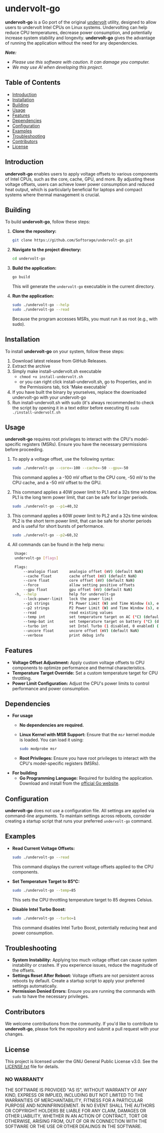 # undervolt-go

**undervolt-go** is a Go port of the original [undervolt](https://github.com/georgewhewell/undervolt) utility, designed to allow users to undervolt Intel CPUs on Linux systems. Undervolting can help reduce CPU temperatures, decrease power consumption, and potentially increase system stability and longevity. **undervolt-go** gives the advantage of running the application without the need for any dependencies.

_**Note:**_
- *Please use this software with caution. It can damage you computer.*
- *We may use AI when developing this project.*

## Table of Contents

- [Introduction](#introduction)
- [Installation](#installation)
- [Building](#building)
- [Usage](#usage)
- [Features](#features)
- [Dependencies](#dependencies)
- [Configuration](#configuration)
- [Examples](#examples)
- [Troubleshooting](#troubleshooting)
- [Contributors](#contributors)
- [License](#license)

## Introduction

**undervolt-go** enables users to apply voltage offsets to various components of Intel CPUs, such as the core, cache, GPU, and more. By adjusting these voltage offsets, users can achieve lower power consumption and reduced heat output, which is particularly beneficial for laptops and compact systems where thermal management is crucial.

## Building

To build **undervolt-go**, follow these steps:

1. **Clone the repository:**

   ```bash
   git clone https://github.com/Softorage/undervolt-go.git
   ```

2. **Navigate to the project directory:**

   ```bash
   cd undervolt-go
   ```

3. **Build the application:**

   ```bash
   go build
   ```

   This will generate the `undervolt-go` executable in the current directory.

4. **Run the application:**

   ```bash
   sudo ./undervolt-go --help
   sudo ./undervolt-go --read
   ```

   Because the program accesses MSRs, you must run it as root (e.g., with sudo).


## Installation

To install **undervolt-go** on your system, follow these steps:
1. Download latest release from GitHub Releases.
2. Extract the archive
3. Simply make install-undervolt.sh executable
   - `chmod +x install-undervolt.sh`
   - or you can right click install-undervolt.sh, go to Properties, and in the Permissions tab, tick 'Make executable'
4. If you have built the binary by yourselves, replace the downloaded undervolt-go with your undervolt-go
5. Run install-undervolt.sh with sudo (it's always recommended to check the script by opening it in a text editor before executing it)
   `sudo ./install-undervolt.sh`

## Usage

**undervolt-go** requires root privileges to interact with the CPU's model-specific registers (MSRs). Ensure you have the necessary permissions before proceeding.

1. To apply a voltage offset, use the following syntax:
  
   ```bash
   sudo ./undervolt-go --core=-100 --cache=-50 --gpu=-50
   ```
   
   This command applies a -100 mV offset to the CPU core, -50 mV to the CPU cache, and a -50 mV offset to the GPU.

2. This command applies a 40W power limit to PL1 and a 32s time window. PL1 is the long term power limit, that can be safe for longer periods.
   
   ```bash
   sudo ./undervolt-go --p1=40,32
   ```

3. This command applies a 60W power limit to PL2 and a 32s time window. PL2 is the short term power limit, that can be safe for shorter periods and is useful for short bursts of performance.
   
   ```bash
   sudo ./undervolt-go --p2=60,32
   ```

4. All commands can be found in the help menu:

   ```bash
    Usage:
    undervolt-go [flags]

    Flags:
        --analogio float     analogio offset (mV) (default NaN)
        --cache float        cache offset (mV) (default NaN)
        --core float         core offset (mV) (default NaN)
        --force              allow setting positive offsets
        --gpu float          gpu offset (mV) (default NaN)
    -h, --help               help for undervolt-go
        --lock-power-limit   lock the power limit
        --p1 strings         P1 Power Limit (W) and Time Window (s), e.g., --p1=35,10
        --p2 strings         P2 Power Limit (W) and Time Window (s), e.g., --p2=45,5
        --read               read existing values
        --temp int           set temperature target on AC (°C) (default -1)
        --temp-bat int       set temperature target on battery (°C) (default -1)
        --turbo int          set Intel Turbo (1 disabled, 0 enabled) (default -1)
        --uncore float       uncore offset (mV) (default NaN)
        --verbose            print debug info
   ```

## Features

- **Voltage Offset Adjustment:** Apply custom voltage offsets to CPU components to optimize performance and thermal characteristics.
- **Temperature Target Override:** Set a custom temperature target for CPU throttling.
- **Power Limit Configuration:** Adjust the CPU's power limits to control performance and power consumption.

## Dependencies

- **For usage**
  - **No dependencies are required.**
  - **Linux Kernel with MSR Support:** Ensure that the `msr` kernel module is loaded. You can load it using:

    ```bash
    sudo modprobe msr
    ```
  - **Root Privileges:** Ensure you have root privileges to interact with the CPU's model-specific registers (MSRs).
- **For building**
  - **Go Programming Language:** Required for building the application. Download and install from the [official Go website](https://golang.org/dl/).

## Configuration

**undervolt-go** does not use a configuration file. All settings are applied via command-line arguments. To maintain settings across reboots, consider creating a startup script that runs your preferred `undervolt-go` command.

## Examples

- **Read Current Voltage Offsets:**

  ```bash
  sudo ./undervolt-go --read
  ```

  This command displays the current voltage offsets applied to the CPU components.

- **Set Temperature Target to 85°C:**

  ```bash
  sudo ./undervolt-go --temp=85
  ```

  This sets the CPU throttling temperature target to 85 degrees Celsius.

- **Disable Intel Turbo Boost:**

  ```bash
  sudo ./undervolt-go --turbo=1
  ```

  This command disables Intel Turbo Boost, potentially reducing heat and power consumption.

## Troubleshooting

- **System Instability:** Applying too much voltage offset can cause system instability or crashes. If you experience issues, reduce the magnitude of the offsets.
- **Settings Reset After Reboot:** Voltage offsets are not persistent across reboots by default. Create a startup script to apply your preferred settings automatically.
- **Permission Denied Errors:** Ensure you are running the commands with `sudo` to have the necessary privileges.

## Contributors

We welcome contributions from the community. If you'd like to contribute to **undervolt-go**, please fork the repository and submit a pull request with your changes.

## License

This project is licensed under the GNU General Public License v3.0. See the [LICENSE.txt](LICENSE.txt) file for details.

### NO WARRANTY

THE SOFTWARE IS PROVIDED "AS IS", WITHOUT WARRANTY OF ANY KIND, EXPRESS OR
IMPLIED, INCLUDING BUT NOT LIMITED TO THE WARRANTIES OF MERCHANTABILITY,
FITNESS FOR A PARTICULAR PURPOSE AND NONINFRINGEMENT. IN NO EVENT SHALL THE
AUTHORS OR COPYRIGHT HOLDERS BE LIABLE FOR ANY CLAIM, DAMAGES OR OTHER
LIABILITY, WHETHER IN AN ACTION OF CONTRACT, TORT OR OTHERWISE, ARISING FROM,
OUT OF OR IN CONNECTION WITH THE SOFTWARE OR THE USE OR OTHER DEALINGS IN THE
SOFTWARE.
